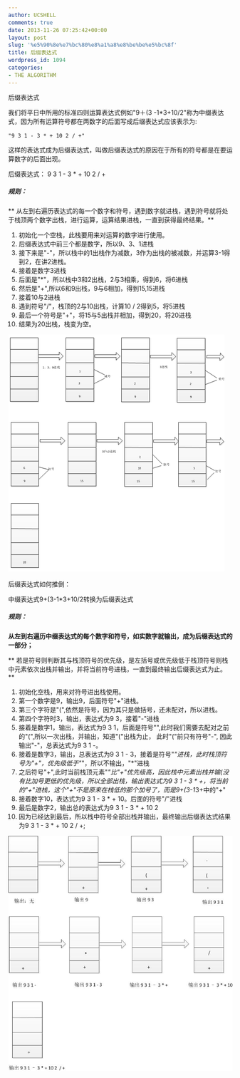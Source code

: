 ```yaml
---
author: UCSHELL
comments: true
date: 2013-11-26 07:25:42+00:00
layout: post
slug: '%e5%90%8e%e7%bc%80%e8%a1%a8%e8%be%be%e5%bc%8f'
title: 后缀表达式
wordpress_id: 1094
categories:
- THE ALGORITHM
---
```


后缀表达式

我们将平日中所用的标准四则运算表达式例如"9＋(3 -1*3+10/2"称为中缀表达式，因为所有运算符号都在两数字的后面写成后缀表达式应该表示为:

	"9 3 1 - 3 * + 10 2 / +"

这样的表达式成为后缀表达式，叫做后缀表达式的原因在于所有的符号都是在要运算数字的后面出现。

后缀表达式： 9 3 1 - 3 * + 10 2 / +

##### 规则：

** 从左到右遍历表达式的每一个数字和符号，遇到数字就进栈，遇到符号就将处于栈顶两个数字出栈，进行运算，运算结果进栈，一直到获得最终结果。**

1. 初始化一个空栈，此栈要用来对运算的数字进行使用。
2. 后缀表达式中前三个都是数字，所以9、3、1进栈
3. 接下来是"-"，所以栈中的1出栈作为减数，3作为出栈的被减数，并运算3-1得到2，在讲2进栈。
4. 接着是数字3进栈
5. 后面是"*"，所以栈中3和2出栈，2与3相乘，得到6，将6进栈
6. 然后是"+",所以6和9出栈，9与6相加，得到15,15进栈
7. 接着10与2进栈
8. 遇到符号"/"，栈顶的2与10出栈，计算10 / 2得到5，将5进栈
9. 最后一个符号是"+"，将15与5出栈并相加，得到20，将20进栈
10. 结果为20出栈，栈变为空。

![005](\uploads\2013\005.png)


后缀表达式如何推倒：

中缀表达式9+(3-1*3+10/2转换为后缀表达式

##### 规则：

**从左到右遍历中缀表达式的每个数字和符号，如实数字就输出，成为后缀表达式的一部分；**

** 若是符号则判断其与栈顶符号的优先级，是左括号或优先级低于栈顶符号则栈中元素依次出栈并输出，并将当前符号进栈，一直到最终输出后缀表达式为止。**

1. 初始化空栈，用来对符号进出栈使用。
2. 第一个数字是9，输出9，后面符号"+"进栈。
3. 第三个字符是"(",依然是符号，因为其只是做括号，还未配对，所以进栈。
4. 第四个字符时3，输出，表达式为9 3，接着"-"进栈
5. 接着是数字1，输出，表达式为9 3 1，后面是符号"",此时我们需要去配对之前的"(",所以一次出栈，并输出，知道"("出栈为止，
此时"("前只有符号"-", 因此输出"-"，总表达式为9 3 1 -。
6. 接着是数字3，输出，总表达式为9 3 1 - 3，接着是符号"*"进栈，此时栈顶符号为"+"，优先级低于"*"，所以不输出，"*"进栈
7. 之后符号"+",此时当前栈顶元素"*"比"+"优先级高，因此栈中元素出栈并输(没有比加号更低的优先级，所以全部出栈，输出表达式为9 3 1 - 3 * +，将当前的"+"进栈，这个"+"不是原来在栈低的那个加号了，而是9+(3-1*3+中的"+"
8. 接着数字10，表达式为9 3 1 - 3 * + 10。后面的符号"/"进栈
9. 最后是数字2，输出总的表达式为9 3 1 - 3 * + 10 2
10. 因为已经达到最后，所以栈中符号全部出栈并输出，最终输出后缀表达式结果为9 3 1 - 3 * + 10 2 / +;

![004](\uploads\2013\004.jpg)

